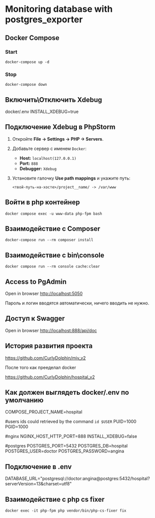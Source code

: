 # Monitoring database with postgres_exporter

## Docker Compose
### Start
```shell
docker-compose up -d
```

### Stop
```shell
docker-compose down
```

## Включить\Отключить Xdebug
docker/.env
INSTALL_XDEBUG=true

## Подключение Xdebug в PhpStorm

1. Откройте **File -> Settings -> PHP -> Servers**.
2. Добавьте сервер с именем `Docker`:
    - **Host:** `localhost(127.0.0.1)`
    - **Port:** `888`
    - **Debugger:** `Xdebug`
3. Установите галочку **Use path mappings** и укажите путь:

   ```
   <твой-путь-на-хосте>/project__name/ -> /var/www
   ```
## Войти в php контейнер
```shell
docker compose exec -u www-data php-fpm bash
```
## Взаимодействие с Composer
```shell
docker-compose run --rm composer install
```

## Взаимодействие с bin\console
```shell
docker compose run --rm console cache:clear
```

## Access to PgAdmin
Open in browser [http://localhost:5050](http://localhost:5050)

Пароль и логин вводятся автоматически, ничего вводить не нужно.

## Доступ к Swagger
Open in browser [http://localhost:888/api/doc](http://localhost:888/api/doc)

## История развития проекта 

https://github.com/CurlyDolphin/miv_v2

После того как прееделал docker 

https://github.com/CurlyDolphin/hospital_v2

## Как должен выглядеть docker/.env по умолчанию
COMPOSE_PROJECT_NAME=hospital

#users ids could retrieved by the command `id $USER`
PUID=1000
PGID=1000

#nginx
NGINX_HOST_HTTP_PORT=888
INSTALL_XDEBUG=false

#postgres
POSTGRES_PORT=5432
POSTGRES_DB=hospital
POSTGRES_USER=doctor
POSTGRES_PASSWORD=angina

## Подключение в .env

DATABASE_URL="postgresql://doctor:angina@postgres:5432/hospital?serverVersion=13&charset=utf8"

## Взаимодействие с php cs fixer
```shell
docker exec -it php-fpm php vendor/bin/php-cs-fixer fix
```